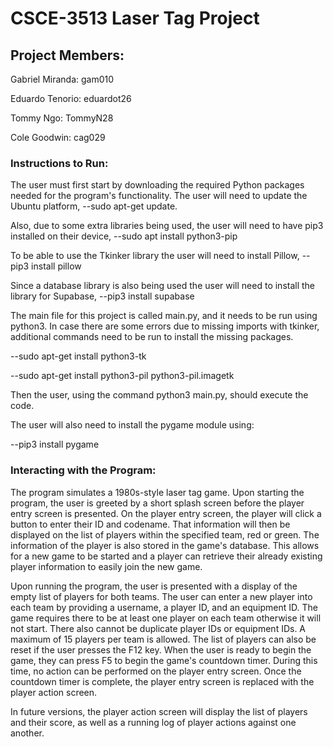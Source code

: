# CSCE-3513 Laser Tag Project
## Project Members:
Gabriel Miranda: gam010

Eduardo Tenorio: eduardot26

Tommy Ngo: TommyN28

Cole Goodwin: cag029
### Instructions to Run:

The user must first start by downloading the required Python packages needed for the program's functionality. 
The user will need to update the Ubuntu platform, 
--sudo apt-get update. 

Also, due to some extra libraries being used, the user will need to have pip3 installed on their device, 
--sudo apt install python3-pip

To be able to use the Tkinker library the user will need to install Pillow,
--pip3 install pillow

Since a database library is also being used the user will need to install the library for Supabase,
--pip3 install supabase

The main file for this project is called main.py, and it needs to be run using python3. In case there are some errors due to missing imports with tkinker, additional commands need to be run to install the missing packages.

--sudo apt-get install python3-tk

--sudo apt-get install python3-pil python3-pil.imagetk

Then the user, using the command python3 main.py, should execute the code.

The user will also need to install the pygame module using:

--pip3 install pygame

### Interacting with the Program:

The program simulates a 1980s-style laser tag game. Upon starting the program, the user is greeted by a short splash screen before the player entry screen is presented. On the player entry screen, the player will click a button to enter their ID and codename. 
That information will then be displayed on the list of players within the specified team, red or green. The information of the player is also stored in the game's database. This allows for a new game to be started and a player can retrieve their already existing player information to easily join the new game.

Upon running the program, the user is presented with a display of the empty list of players for both teams. The user can enter a new player into each team by providing a username, a player ID, and an equipment ID. The game requires there to be at least one player on each team otherwise it will not start. There also cannot be duplicate player IDs or equipment IDs. A maximum of 15 players per team is allowed. The list of players can also be reset if the user presses the F12 key. When the user is ready to begin the game, they can press F5 to begin the game's countdown timer. During this time, no action can be performed on the player entry screen. Once the countdown timer is complete, the player entry screen is replaced with the player action screen.

In future versions, the player action screen will display the list of players and their score, as well as a running log of player actions against one another.
